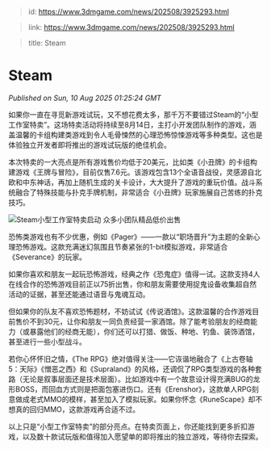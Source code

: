 > id: https://www.3dmgame.com/news/202508/3925293.html

> link: https://www.3dmgame.com/news/202508/3925293.html

> title: Steam

# Steam
_Published on Sun, 10 Aug 2025 01:25:24 GMT_

如果你一直在寻觅新游戏试玩，又不想花费太多，那千万不要错过Steam的“小型工作室特卖”。这场特卖活动将持续至8月14日，主打小开发团队制作的游戏，涵盖温馨的卡组构建类游戏到令人毛骨悚然的心理恐怖惊悚游戏等多种类型。这也是体验独立开发者即将推出的游戏试玩版的绝佳机会。

本次特卖的一大亮点是所有游戏售价均低于20美元，比如类《小丑牌》的卡组构建游戏《王牌与冒险》，目前仅售7.6元。该游戏包含13个全语音战役，灵感源自北欧和中东神话，再加上随机生成的关卡设计，大大提升了游戏的重玩价值。战斗系统融合了特殊技能与扑克手牌机制，非常适合《小丑牌》玩家施展自己苦练的扑克技巧。

![Steam小型工作室特卖启动 众多小团队精品低价出售](https://img.3dmgame.com/uploads/images/news/20250810/1754789115_168481.jpg)

恐怖类游戏也有不少优惠，例如《Pager》——一款以“职场晋升”为主题的全新心理恐怖游戏。这款充满迷幻氛围且节奏紧张的1-bit模拟游戏，非常适合《Severance》的玩家。

如果你喜欢和朋友一起玩恐怖游戏，经典之作《恐鬼症》值得一试。这款支持4人在线合作的恐怖游戏目前正以75折出售，你和朋友需要使用捉鬼设备收集超自然活动的证据，甚至还能通过语音与鬼魂互动。

但如果你的队友不喜欢恐怖题材，不妨试试《传说酒馆》。这款温馨的合作游戏目前售价不到30元，让你和朋友一同负责经营一家酒馆。除了能考验朋友的经商能力（或暴露他们的经商无能），你们还可以打猎、做饭、种地、钓鱼、装饰酒馆，甚至进行一些小型战斗。

若你心怀怀旧之情，《The RPG》绝对值得关注——它诙谐地融合了《上古卷轴5：天际》《憎恶之西》和《Supraland》的风格，还调侃了RPG类型游戏的各种套路（无论是叙事层面还是技术层面）。比如游戏中有一个故意设计得充满BUG的龙形BOSS，而回血方式则是把面包塞进伤口。还有《Erenshor》，这款单人RPG刻意做成老式MMO的模样，甚至加入了模拟玩家。如果你怀念《RuneScape》却不想真的回归MMO，这款游戏再合适不过。

以上只是“小型工作室特卖”的部分亮点。在特卖页面上，你还能找到更多折扣游戏，以及数十款试玩版和值得加入愿望单的即将推出的独立游戏，等待你去探索。
